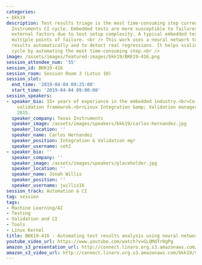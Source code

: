 ```yaml
---
categories:
- bkk19
description: Test results triage is the most time-consuming step currently in Texas
  Instruments CI cycle. Embedded tests are more susceptible to failures caused by
  external factors due to test setup complexity. A typical embedded test contains
  multiple points of failure. <br /> This work uses a neural network to classify test
  results automatically and to detect real regressions. It helps scaling TIs validation
  cycle by automating the most time-consuming step.<br />
image: /assets/images/featured-images/bkk19/BKK19-416.png
session_attendee_num: '55'
session_id: BKK19-416
session_room: Session Room 3 (Lotus 10)
session_slot:
  end_time: '2019-04-04 09:25:00'
  start_time: '2019-04-04 09:00:00'
session_speakers:
- speaker_bio: 15+ years of experience in the embedded industry.<br>Co-author of Opentest
    validation framewrok.<br>Linux Integration &amp; Validation manager at TI since
    2015.
  speaker_company: Texas Instruments
  speaker_image: /assets/images/speakers/bkk19/carlos-hernandez.jpg
  speaker_location: ''
  speaker_name: Carlos Hernandez
  speaker_position: Integration & Validation mgr
  speaker_username: ceh2
- speaker_bio: ''
  speaker_company: ''
  speaker_image: /assets/images/speakers/placeholder.jpg
  speaker_location: ''
  speaker_name: Jonah Willis
  speaker_position: ''
  speaker_username: jwillis16
session_track: Automation & CI
tag: session
tags:
- Machine Learning/AI
- Testing
- Validation and CI
- Tools
- Linux Kernel
title: BKK19-416 - Automating test results analysis using neural networks
youtube_video_url: https://www.youtube.com/watch?v=GLQMdTr0gPg
amazon_s3_presentation_url: http://connect.linaro.org.s3.amazonaws.com/bkk19/presentations/bkk19-416.pdf
amazon_s3_video_url: http://connect.linaro.org.s3.amazonaws.com/bkk19/videos/bkk19-416.mp4
---
```

